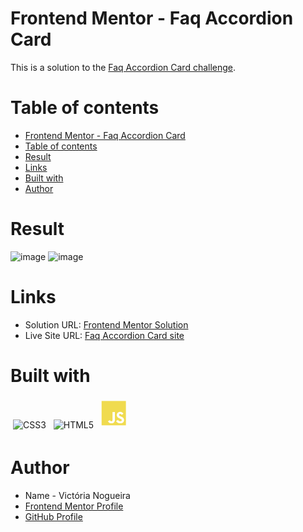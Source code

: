 # Frontend Mentor - Faq Accordion Card

This is a solution to the [Faq Accordion Card challenge](https://www.frontendmentor.io/challenges/faq-accordion-card-XlyjD0Oam).

# Table of contents

- [Frontend Mentor - Faq Accordion Card](#frontend-mentor---faq-accordion-card)
- [Table of contents](#table-of-contents)
- [Result](#result)
- [Links](#links)
- [Built with](#built-with)
- [Author](#author)

# Result

![image](https://github.com/victoriamnx/Faq-Accordion-Card/assets/96449803/7e7b1230-1b23-4efd-9522-004aaf1dda1f)
![image](https://github.com/victoriamnx/Faq-Accordion-Card/assets/96449803/28a3926e-48f7-4828-9e02-c0fc8ec6c14c)

# Links

- Solution URL: [Frontend Mentor Solution](https://www.frontendmentor.io/solutions/faq-accordion-card-aSWwkpO4Et)
- Live Site URL: [Faq Accordion Card site](https://victoriamnx.github.io/Faq-Accordion-Card/)

# Built with

<img src="https://i.ibb.co/bLF1P6n/css-3.png" alt="CSS3" height="40" style="vertical-align:down; margin:4px"></a>
<img src="https://i.ibb.co/Ch4SDLV/html-1.png" alt="HTML5" height="40" style="vertical-align:down; margin:4px"></a>
<img src="https://raw.githubusercontent.com/devicons/devicon/master/icons/javascript/javascript-plain.svg" alt="JavaScript" height="40" style="vertical-align:down; margin:4px">

# Author

- Name - Victória Nogueira
- [Frontend Mentor Profile](https://www.frontendmentor.io/profile/victoriamnx)
- [GitHub Profile](https://github.com/victoriamnx)
